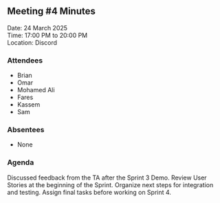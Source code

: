 ## Meeting #4 Minutes

Date: 24 March 2025  
Time: 17:00 PM to 20:00 PM  
Location: Discord

### Attendees

- Brian
- Omar
- Mohamed Ali
- Fares
- Kassem
- Sam

### Absentees

- None

### Agenda

Discussed feedback from the TA after the Sprint 3 Demo.
Review User Stories at the beginning of the Sprint.
Organize next steps for integration and testing.
Assign final tasks before working on Sprint 4.




